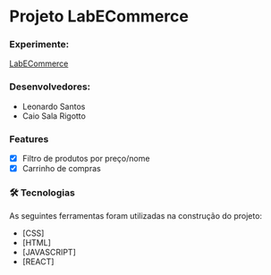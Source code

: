 # Projeto LabECommerce

### Experimente: 
<a href="http://valuable-tomatoes.surge.sh"> LabECommerce </a>


### Desenvolvedores: 
- Leonardo Santos
- Caio Sala Rigotto

### Features

- [x] Filtro de produtos por preço/nome
- [x] Carrinho de compras

### 🛠 Tecnologias

As seguintes ferramentas foram utilizadas na construção do projeto:

- [CSS]
- [HTML]
- [JAVASCRIPT]
- [REACT]
